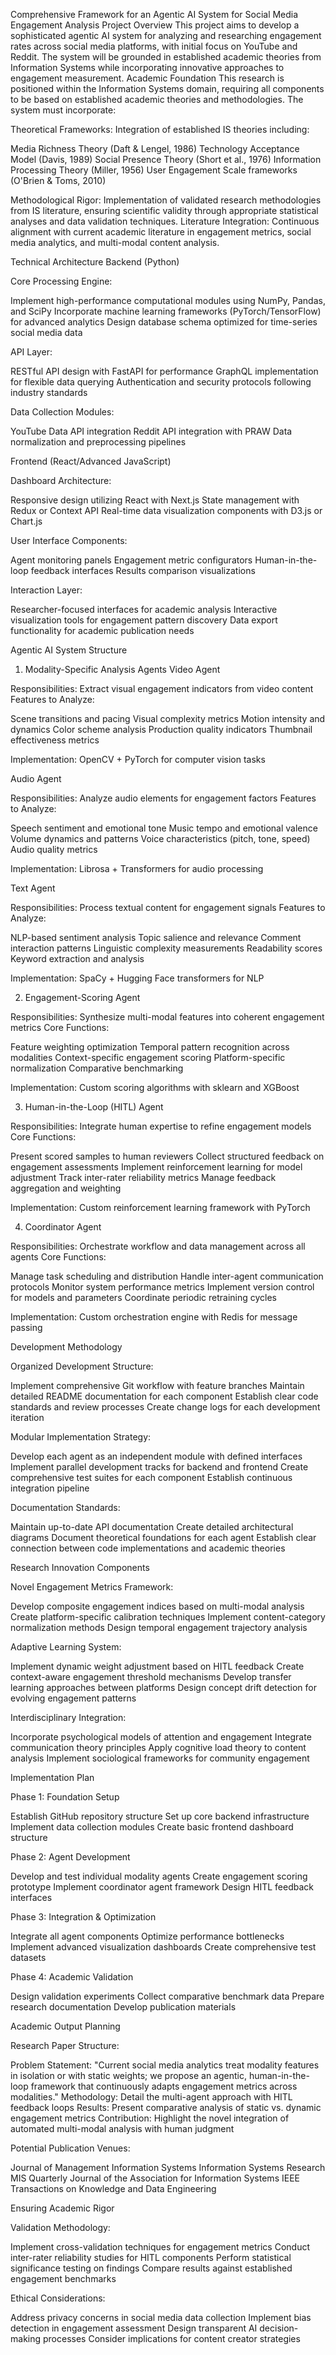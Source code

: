 Comprehensive Framework for an Agentic AI System for Social Media Engagement Analysis
Project Overview
This project aims to develop a sophisticated agentic AI system for analyzing and researching engagement rates across social media platforms, with initial focus on YouTube and Reddit. The system will be grounded in established academic theories from Information Systems while incorporating innovative approaches to engagement measurement.
Academic Foundation
This research is positioned within the Information Systems domain, requiring all components to be based on established academic theories and methodologies. The system must incorporate:

Theoretical Frameworks: Integration of established IS theories including:

Media Richness Theory (Daft & Lengel, 1986)
Technology Acceptance Model (Davis, 1989)
Social Presence Theory (Short et al., 1976)
Information Processing Theory (Miller, 1956)
User Engagement Scale frameworks (O'Brien & Toms, 2010)


Methodological Rigor: Implementation of validated research methodologies from IS literature, ensuring scientific validity through appropriate statistical analyses and data validation techniques.
Literature Integration: Continuous alignment with current academic literature in engagement metrics, social media analytics, and multi-modal content analysis.

Technical Architecture
Backend (Python)

Core Processing Engine:

Implement high-performance computational modules using NumPy, Pandas, and SciPy
Incorporate machine learning frameworks (PyTorch/TensorFlow) for advanced analytics
Design database schema optimized for time-series social media data


API Layer:

RESTful API design with FastAPI for performance
GraphQL implementation for flexible data querying
Authentication and security protocols following industry standards


Data Collection Modules:

YouTube Data API integration
Reddit API integration with PRAW
Data normalization and preprocessing pipelines



Frontend (React/Advanced JavaScript)

Dashboard Architecture:

Responsive design utilizing React with Next.js
State management with Redux or Context API
Real-time data visualization components with D3.js or Chart.js


User Interface Components:

Agent monitoring panels
Engagement metric configurators
Human-in-the-loop feedback interfaces
Results comparison visualizations


Interaction Layer:

Researcher-focused interfaces for academic analysis
Interactive visualization tools for engagement pattern discovery
Data export functionality for academic publication needs



Agentic AI System Structure
1. Modality-Specific Analysis Agents
Video Agent

Responsibilities: Extract visual engagement indicators from video content
Features to Analyze:

Scene transitions and pacing
Visual complexity metrics
Motion intensity and dynamics
Color scheme analysis
Production quality indicators
Thumbnail effectiveness metrics


Implementation: OpenCV + PyTorch for computer vision tasks

Audio Agent

Responsibilities: Analyze audio elements for engagement factors
Features to Analyze:

Speech sentiment and emotional tone
Music tempo and emotional valence
Volume dynamics and patterns
Voice characteristics (pitch, tone, speed)
Audio quality metrics


Implementation: Librosa + Transformers for audio processing

Text Agent

Responsibilities: Process textual content for engagement signals
Features to Analyze:

NLP-based sentiment analysis
Topic salience and relevance
Comment interaction patterns
Linguistic complexity measurements
Readability scores
Keyword extraction and analysis


Implementation: SpaCy + Hugging Face transformers for NLP

2. Engagement-Scoring Agent

Responsibilities: Synthesize multi-modal features into coherent engagement metrics
Core Functions:

Feature weighting optimization
Temporal pattern recognition across modalities
Context-specific engagement scoring
Platform-specific normalization
Comparative benchmarking


Implementation: Custom scoring algorithms with sklearn and XGBoost

3. Human-in-the-Loop (HITL) Agent

Responsibilities: Integrate human expertise to refine engagement models
Core Functions:

Present scored samples to human reviewers
Collect structured feedback on engagement assessments
Implement reinforcement learning for model adjustment
Track inter-rater reliability metrics
Manage feedback aggregation and weighting


Implementation: Custom reinforcement learning framework with PyTorch

4. Coordinator Agent

Responsibilities: Orchestrate workflow and data management across all agents
Core Functions:

Manage task scheduling and distribution
Handle inter-agent communication protocols
Monitor system performance metrics
Implement version control for models and parameters
Coordinate periodic retraining cycles


Implementation: Custom orchestration engine with Redis for message passing

Development Methodology

Organized Development Structure:

Implement comprehensive Git workflow with feature branches
Maintain detailed README documentation for each component
Establish clear code standards and review processes
Create change logs for each development iteration


Modular Implementation Strategy:

Develop each agent as an independent module with defined interfaces
Implement parallel development tracks for backend and frontend
Create comprehensive test suites for each component
Establish continuous integration pipeline


Documentation Standards:

Maintain up-to-date API documentation
Create detailed architectural diagrams
Document theoretical foundations for each agent
Establish clear connection between code implementations and academic theories



Research Innovation Components

Novel Engagement Metrics Framework:

Develop composite engagement indices based on multi-modal analysis
Create platform-specific calibration techniques
Implement content-category normalization methods
Design temporal engagement trajectory analysis


Adaptive Learning System:

Implement dynamic weight adjustment based on HITL feedback
Create context-aware engagement threshold mechanisms
Develop transfer learning approaches between platforms
Design concept drift detection for evolving engagement patterns


Interdisciplinary Integration:

Incorporate psychological models of attention and engagement
Integrate communication theory principles
Apply cognitive load theory to content analysis
Implement sociological frameworks for community engagement



Implementation Plan

Phase 1: Foundation Setup

Establish GitHub repository structure
Set up core backend infrastructure
Implement data collection modules
Create basic frontend dashboard structure


Phase 2: Agent Development

Develop and test individual modality agents
Create engagement scoring prototype
Implement coordinator agent framework
Design HITL feedback interfaces


Phase 3: Integration & Optimization

Integrate all agent components
Optimize performance bottlenecks
Implement advanced visualization dashboards
Create comprehensive test datasets


Phase 4: Academic Validation

Design validation experiments
Collect comparative benchmark data
Prepare research documentation
Develop publication materials



Academic Output Planning

Research Paper Structure:

Problem Statement: "Current social media analytics treat modality features in isolation or with static weights; we propose an agentic, human-in-the-loop framework that continuously adapts engagement metrics across modalities."
Methodology: Detail the multi-agent approach with HITL feedback loops
Results: Present comparative analysis of static vs. dynamic engagement metrics
Contribution: Highlight the novel integration of automated multi-modal analysis with human judgment


Potential Publication Venues:

Journal of Management Information Systems
Information Systems Research
MIS Quarterly
Journal of the Association for Information Systems
IEEE Transactions on Knowledge and Data Engineering



Ensuring Academic Rigor

Validation Methodology:

Implement cross-validation techniques for engagement metrics
Conduct inter-rater reliability studies for HITL components
Perform statistical significance testing on findings
Compare results against established engagement benchmarks


Ethical Considerations:

Address privacy concerns in social media data collection
Implement bias detection in engagement assessment
Design transparent AI decision-making processes
Consider implications for content creator strategies